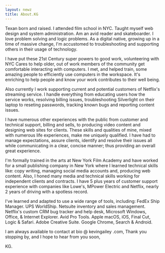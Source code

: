 ```yaml
--- 
layout: newz 
title: About.KG 
---
```


Texan born and raised. I attended film school in NYC. Taught myself web design and system administration. Am an avid reader and skateboarder.  I love problem solving and logic problems. As a digital native, growing up in a time of massive change, I'm accustomed to troubleshooting and supporting others in their usage of technology. 

I have put these 21st Century super powers to good work, volunteering with NYC Cares to help older, out of work members of the community get comfortable interacting with computers. I met, and helped train, some amazing people to efficiently use computers in the workspace. It's enriching to help people and know your work contributes to their well being.  

Also currently I work supporting current and potential customers of Netflix's streaming service. I handle everything from educating users how the service works, resolving billing issues, troubleshooting Silverlight on their laptop to reseting passwords, tracking known bugs and reporting content issues.

I have numerous other experiences with the public from customer and technical support, billing and sells, to producing video content and designing web sites for clients. These skills and qualities of mine, mixed with numerous life experiences, make me uniquely qualified. I have had to manage expectations, assure clients, identify and resolve their issues all while communicating in a clear, concise manner; thus providing an overall great experience.

I'm formally trained in the arts at New York Film Academy and have worked for a small publishing company in New York where I learned technical skills like: copy writing, managing social media accounts and, producing web content. Also, I honed many media and technical skills working for independent clients and contracts. I have 5 plus years of customer support experience with companies like Lowe's, MPower Electric and Netflix, nearly 2 years of driving with a spotless record. 

I've learned and adapted to use a wide range of tools, including: FedEx Ship Manager. UPS WorldShip. Netsuite inventory and sales management. Netflix's custom CRM bug tracker and help desk, Microsoft Windows, Office, & Internet Explorer. Avid Pro Tools. Apple macOS, iOS, Final Cut, Logic & Safari. Adobe Creative Suite. Google Chrome, Search & Android.

I am always available to contact at bio @ kevingailey .com, Thank you stopping by, and I hope to hear from you soon,

KG.

